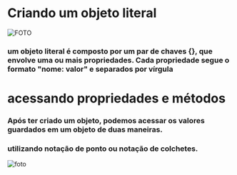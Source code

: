 # Criando um objeto literal
![FOTO](OBJETO%20LITERAL.png)
### um objeto literal é composto por um par de chaves {}, que envolve uma ou mais propriedades. Cada propriedade segue o formato "nome: valor" e separados por vírgula
# acessando propriedades e métodos 
### Após ter criado um objeto, podemos  acessar os valores guardados em um objeto de duas maneiras.
### utilizando notação de ponto ou notação de colchetes.
![foto](exemplo.png)